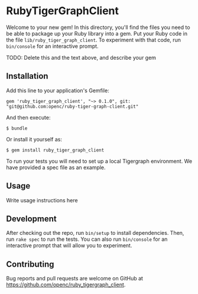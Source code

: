 # RubyTigerGraphClient

Welcome to your new gem! In this directory, you'll find the files you need to be able to package up your Ruby library into a gem. Put your Ruby code in the file `lib/ruby_tiger_graph_client`. To experiment with that code, run `bin/console` for an interactive prompt.

TODO: Delete this and the text above, and describe your gem

## Installation

Add this line to your application's Gemfile:

```
gem 'ruby_tiger_graph_client', "~> 0.1.0", git: "git@github.com:openc/ruby-tiger-graph-client.git"
```

And then execute:

    $ bundle

Or install it yourself as:

    $ gem install ruby_tiger_graph_client

To run your tests you will need to set up a local Tigergraph environment. We have provided a spec file as an example.

## Usage

Write usage instructions here

## Development

After checking out the repo, run `bin/setup` to install dependencies. Then, run `rake spec` to run the tests. You can also run `bin/console` for an interactive prompt that will allow you to experiment.

## Contributing

Bug reports and pull requests are welcome on GitHub at https://github.com/openc/ruby_tigergraph_client.
